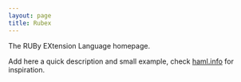 ```yaml
---
layout: page
title: Rubex
---
```


The RUBy EXtension Language homepage.

Add here a quick description and small example, check [haml.info](http://haml.info/) for inspiration.
